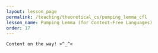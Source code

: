 ```yaml
---
layout: lesson_page
permalink: /teaching/theoretical_cs/pumping_lemma_cfl
lesson_name: Pumping Lemma (for Context-Free Languages)
order: 17
---
```


<!-- PL for CFLs, Examples  -->

```
Content on the way! >^_^<
```